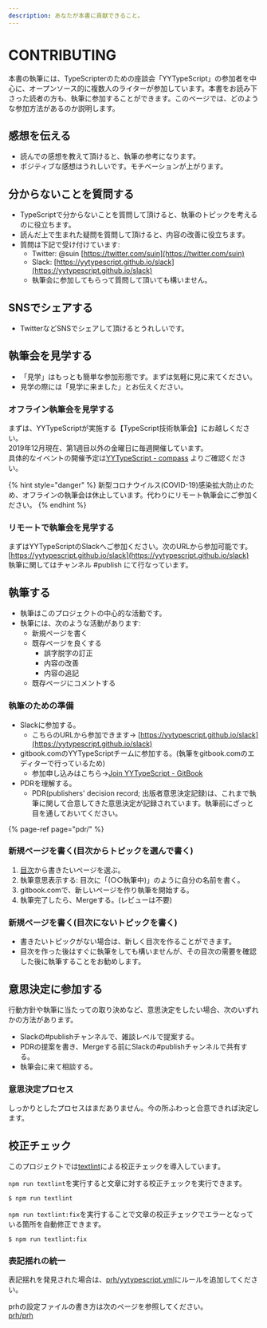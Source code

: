 ```yaml
---
description: あなたが本書に貢献できること。
---
```


# CONTRIBUTING

本書の執筆には、TypeScripterのための座談会「YYTypeScript」の参加者を中心に、オープンソース的に複数人のライターが参加しています。本書をお読み下さった読者の方も、執筆に参加することができます。このページでは、どのような参加方法があるのか説明します。

## 感想を伝える

* 読んでの感想を教えて頂けると、執筆の参考になります。
* ポジティブな感想はうれしいです。モチベーションが上がります。

## 分からないことを質問する

* TypeScriptで分からないことを質問して頂けると、執筆のトピックを考えるのに役立ちます。
* 読んだ上で生まれた疑問を質問して頂けると、内容の改善に役立ちます。
* 質問は下記で受け付けています:
  * Twitter: @suin [https://twitter.com/suin](https://twitter.com/suin)
  * Slack: [https://yytypescript.github.io/slack](https://yytypescript.github.io/slack)
  * 執筆会に参加してもらって質問して頂いても構いません。

## SNSでシェアする

* TwitterなどSNSでシェアして頂けるとうれしいです。

## 執筆会を見学する

* 「見学」はもっとも簡単な参加形態です。まずは気軽に見に来てください。
* 見学の際には「見学に来ました」とお伝えください。

### オフライン執筆会を見学する

まずは、YYTypeScriptが実施する【TypeScript技術執筆会】にお越しください。  
2019年12月現在、第1週目以外の金曜日に毎週開催しています。  
具体的なイベントの開催予定は[YYTypeScript - compass](https://yyts.connpass.com/) よりご確認ください。

{% hint style="danger" %}
新型コロナウイルス\(COVID-19\)感染拡大防止のため、オフラインの執筆会は休止しています。代わりにリモート執筆会にご参加ください。
{% endhint %}

### リモートで執筆会を見学する

まずはYYTypeScriptのSlackへご参加ください。次のURLから参加可能です。  
[https://yytypescript.github.io/slack](https://yytypescript.github.io/slack)  
執筆に関してはチャンネル \#publish にて行なっています。

## 執筆する

* 執筆はこのプロジェクトの中心的な活動です。
* 執筆には、次のような活動があります:
  * 新規ページを書く
  * 既存ページを良くする
    * 誤字脱字の訂正
    * 内容の改善
    * 内容の追記
  * 既存ページにコメントする

### 執筆のための準備

* Slackに参加する。
  * こちらのURLから参加できます→ [https://yytypescript.github.io/slack](https://yytypescript.github.io/slack)
* gitbook.comのYYTypeScriptチームに参加する。\(執筆をgitbook.comのエディターで行っているため\)
  * 参加申し込みはこちら→[Join YYTypeScript - GitBook](https://app.gitbook.com/invite/yyts?invite=-Lw1ObCW8Ut0NnNfHG1w)
* PDRを理解する。
  * PDR\(publishers' decision record; 出版者意思決定記録\)は、これまで執筆に関して合意してきた意思決定が記録されています。執筆前にざっと目を通しておいてください。

{% page-ref page="pdr/" %}

### 新規ページを書く\(目次からトピックを選んで書く\)

1. [目次](https://docs.google.com/document/d/1KubBKVfOZD-Uby6G0U2rRNViI2P1QoVsBbcSNWA9iJk/edit)から書きたいページを選ぶ。
2. 執筆意思表示する: 目次に「\(○○執筆中\)」のように自分の名前を書く。
3. gitbook.comで、新しいページを作り執筆を開始する。
4. 執筆完了したら、Mergeする。\(レビューは不要\)

### 新規ページを書く\(目次にないトピックを書く\)

* 書きたいトピックがない場合は、新しく目次を作ることができます。
* 目次を作った後はすぐに執筆をしても構いませんが、その目次の需要を確認した後に執筆することをお勧めします。

## 意思決定に参加する

行動方針や執筆に当たっての取り決めなど、意思決定をしたい場合、次のいずれかの方法があります。

* Slackの\#publishチャンネルで、雑談レベルで提案する。
* PDRの提案を書き、Mergeする前にSlackの\#publishチャンネルで共有する。
* 執筆会に来て相談する。

### 意思決定プロセス

しっかりとしたプロセスはまだありません。今の所ふわっと合意できれば決定します。

## 校正チェック
このプロジェクトでは[textlint](https://textlint.github.io/)による校正チェックを導入しています。

`npm run textlint`を実行すると文章に対する校正チェックを実行できます。

```
$ npm run textlint
```

`npm run textlint:fix`を実行することで文章の校正チェックでエラーとなっている箇所を自動修正できます。

```
$ npm run textlint:fix
```

### 表記揺れの統一
表記揺れを発見された場合は、[prh/yytypescript.yml](https://github.com/yytypescript/book/tree/master/handson)にルールを追加してください。

prhの設定ファイルの書き方は次のページを参照してください。  
[prh/prh](https://github.com/prh/prh)
